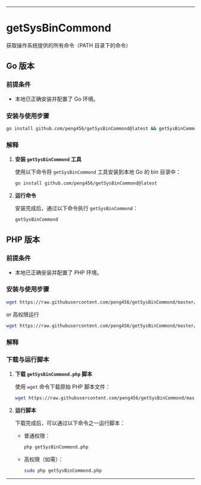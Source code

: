 
---
# getSysBinCommond

 获取操作系统提供的所有命令（PATH 目录下的命令）

## Go 版本

### 前提条件
- 本地已正确安装并配置了 Go 环境。

### 安装与使用步骤

   ```bash
   go install github.com/peng456/getSysBinCommond@latest && getSysBinCommond
   ```
### 解释   
1. **安装 `getSysBinCommond` 工具**

   使用以下命令将 `getSysBinCommond` 工具安装到本地 Go 的 bin 目录中：
   
   ```bash
   go install github.com/peng456/getSysBinCommond@latest
   ```

2. **运行命令**

   安装完成后，通过以下命令执行 `getSysBinCommond`：
   
   ```bash
   getSysBinCommond
   ```


## PHP 版本

### 前提条件
- 本地已正确安装并配置了 PHP 环境。
### 安装与使用步骤

   ```bash
   wget https://raw.githubusercontent.com/peng456/getSysBinCommond/master/getSysBinCommond.php && php getSysBinCommond.php
   ```
   or 高权限运行  
   ```bash
   wget https://raw.githubusercontent.com/peng456/getSysBinCommond/master/getSysBinCommond.php && sudo php getSysBinCommond.php
   ```
### 解释  
### 下载与运行脚本


1. **下载 `getSysBinCommond.php` 脚本**

   使用 `wget` 命令下载原始 PHP 脚本文件：
   
   ```bash
   wget https://raw.githubusercontent.com/peng456/getSysBinCommond/master/getSysBinCommond.php
   ```

2. **运行脚本**

   下载完成后，可以通过以下命令之一运行脚本：
   
   - 普通权限：
     ```bash
     php getSysBinCommond.php
     ```
   
   - 高权限（如需）：
     ```bash
     sudo php getSysBinCommond.php
     ```

---
